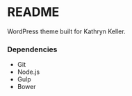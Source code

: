 
# README
WordPress theme built for Kathryn Keller.

### Dependencies
- Git
- Node.js
- Gulp
- Bower
